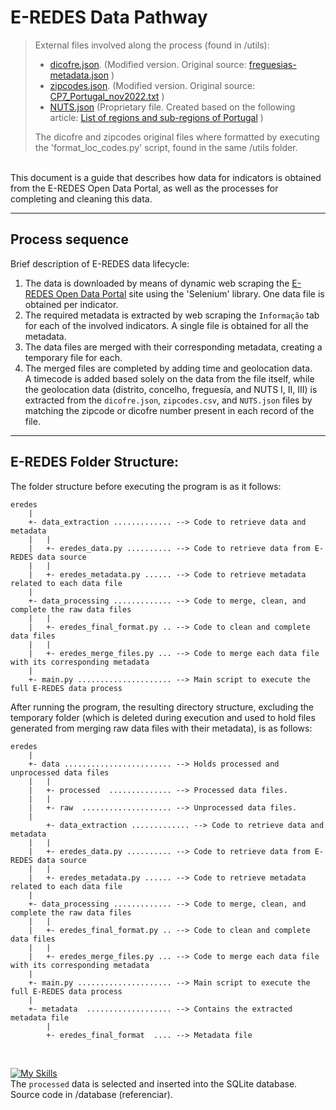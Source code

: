 # E-REDES Data Pathway


>External files involved along the process (found in /utils):
  >- [dicofre.json](../app/utils/loc_codes/dicofre.json). (Modified version. Original source: [freguesias-metadata.json](https://dados.gov.pt/pt/datasets/freguesias-de-portugal/) )
  >- [zipcodes.json](../../../utils/loc_codes/zipcodes.json). (Modified version. Original source: [CP7_Portugal_nov2022.txt](https://github.com/temospena/CP7/tree/master/CP7%20Portugal) )
  >- [NUTS.json](../../../utils/nuts_levels/NUTS.json) (Proprietary file. Created based on the following article: [List of regions and sub-regions of Portugal](https://en.wikipedia.org/wiki/List_of_regions_and_sub-regions_of_Portugal) )
> 
>The dicofre and zipcodes original files where formatted by executing the 'format_loc_codes.py' script, found in the same /utils folder.

<br>
This document is a guide that describes how data for indicators is obtained from the E-REDES Open Data Portal, as well as the processes for completing and cleaning this data.

---

## Process sequence
Brief description of E-REDES data lifecycle:

  1. The data is downloaded by means of dynamic web scraping the [E-REDES Open Data Portal](https://e-redes.opendatasoft.com/pages/homepage/) site using the 'Selenium' library. One data file is obtained per indicator.
  2. The required metadata is extracted by web scraping the `Informação` tab for each of the involved indicators. A single file is obtained for all the metadata.
  3. The data files are merged with their corresponding metadata, creating a temporary file for each.
  4. The merged files are completed by adding time and geolocation data. <br> A timecode is added based solely on the data from the file itself, while the geolocation data (distrito, concelho, freguesía, and NUTS I, II, III) is extracted from the `dicofre.json`, `zipcodes.csv`, and `NUTS.json` files by matching the zipcode or dicofre number present in each record of the file.

---

## E-REDES Folder Structure:
The  folder structure before executing the program is as it follows:

```
eredes
    |
    +- data_extraction ............. --> Code to retrieve data and metadata
    |   |
    |   +- eredes_data.py .......... --> Code to retrieve data from E-REDES data source
    |   |
    |   +- eredes_metadata.py ...... --> Code to retrieve metadata related to each data file
    |
    +- data_processing ............. --> Code to merge, clean, and complete the raw data files
    |   |
    |   +- eredes_final_format.py .. --> Code to clean and complete data files
    |   |    
    |   +- eredes_merge_files.py ... --> Code to merge each data file with its corresponding metadata
    |
    +- main.py ..................... --> Main script to execute the full E-REDES data process
```

After running the program, the resulting directory structure, excluding the temporary folder (which is deleted during execution and used to hold files generated from merging raw data files with their metadata), is as follows:

```
eredes
    |
    +- data ........................ --> Holds processed and unprocessed data files
    |   |
    |   +- processed  .............. --> Processed data files.
    |   |
    |   +- raw  .................... --> Unprocessed data files.
    |
        +- data_extraction ............. --> Code to retrieve data and metadata
    |   |
    |   +- eredes_data.py .......... --> Code to retrieve data from E-REDES data source
    |   |
    |   +- eredes_metadata.py ...... --> Code to retrieve metadata related to each data file
    |
    +- data_processing ............. --> Code to merge, clean, and complete the raw data files
    |   |
    |   +- eredes_final_format.py .. --> Code to clean and complete data files
    |   |    
    |   +- eredes_merge_files.py ... --> Code to merge each data file with its corresponding metadata
    |
    +- main.py ..................... --> Main script to execute the full E-REDES data process
    |
    +- metadata  ................... --> Contains the extracted metadata file
        |
        +- eredes_final_format  .... --> Metadata file
```

<br>

[![My Skills](https://skillicons.dev/icons?i=sqlite&theme=light)](https://skillicons.dev) <br>
The `processed` data is selected and inserted into the SQLite database. Source code in /database (referenciar).

